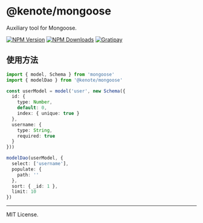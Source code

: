 # @kenote/mongoose

Auxiliary tool for Mongoose. 

[![NPM Version][npm-image]][npm-url]
[![NPM Downloads][downloads-image]][downloads-url]
[![Gratipay][licensed-image]][licensed-url]

[npm-image]: https://img.shields.io/npm/v/@kenote/mongoose.svg
[npm-url]: https://www.npmjs.com/package/@kenote/mongoose
[downloads-image]: https://img.shields.io/npm/dm/@kenote/mongoose.svg
[downloads-url]: https://www.npmjs.com/package/@kenote/mongoose
[licensed-image]: https://img.shields.io/badge/license-MIT-blue.svg
[licensed-url]: https://github.com/kenote/kenote.js/blob/main/LICENSE

## 使用方法

```ts
import { model, Schema } from 'mongoose'
import { modelDao } from '@kenote/mongoose'

const userModel = model('user', new Schema({
  id: {
    type: Number,
    default: 0,
    index: { unique: true }
  },
  username: {
    type: String,
    required: true
  }
}))

modelDao(userModel, {
  select: ['username'],
  populate: {
    path: ''
  },
  sort: { _id: 1 },
  limit: 10
})

```

---
MIT License.